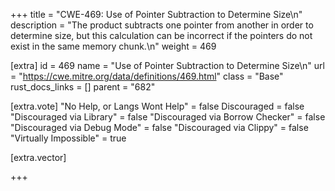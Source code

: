 +++
title = "CWE-469: Use of Pointer Subtraction to Determine Size\n"
description = "The product subtracts one pointer from another in order to determine size, but this calculation can be incorrect if the pointers do not exist in the same memory chunk.\n"
weight = 469

[extra]
id = 469
name = "Use of Pointer Subtraction to Determine Size\n"
url = "https://cwe.mitre.org/data/definitions/469.html"
class = "Base"
rust_docs_links = []
parent = "682"

[extra.vote]
"No Help, or Langs Wont Help" = false
Discouraged = false
"Discouraged via Library" = false
"Discouraged via Borrow Checker" = false
"Discouraged via Debug Mode" = false
"Discouraged via Clippy" = false
"Virtually Impossible" = true

[extra.vector]

+++